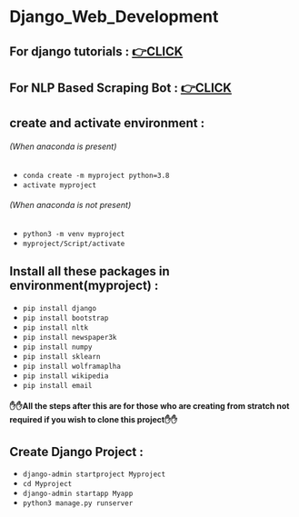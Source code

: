 # Django_Web_Development

## For django tutorials : <a href = "https://www.youtube.com/playlist?list=PL-osiE80TeTtoQCKZ03TU5fNfx2UY6U4p">👉CLICK</a>

## For NLP Based Scraping Bot : <a href = "https://www.youtube.com/watch?v=bjw8187Wi9o&t=20s">👉CLICK</a>

## create and activate environment : 
###### (When anaconda is present)
- `conda create -m myproject python=3.8`
- `activate myproject`
###### (When anaconda is not present) 
- `python3 -m venv myproject`
-  `myproject/Script/activate`

## Install all these packages in environment(myproject) :
- `pip install django`
- `pip install bootstrap` 
- `pip install nltk`
- `pip install newspaper3k`
- `pip install numpy`
- `pip install sklearn`
- `pip install wolframaplha`
- `pip install wikipedia`
- `pip install email`

#### ✋✋All the steps after this are for those who are creating from stratch not required if you wish to clone this project✋✋

## Create Django Project :
- `django-admin startproject Myproject`
- `cd Myproject`
- `django-admin startapp Myapp`
- `python3 manage.py runserver`
